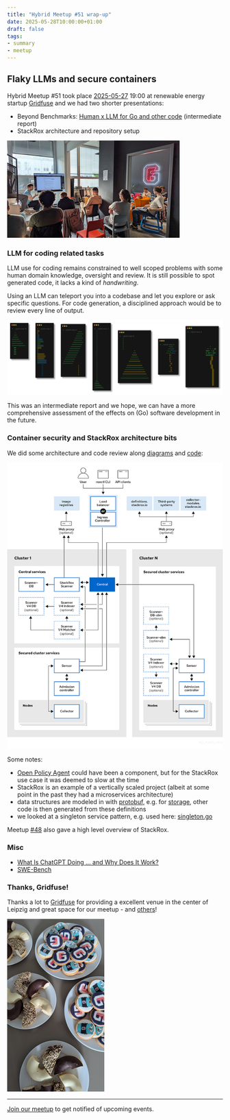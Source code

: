 ```yaml
---
title: "Hybrid Meetup #51 wrap-up"
date: 2025-05-28T10:00:00+01:00
draft: false
tags:
- summary
- meetup
---
```


## Flaky LLMs and secure containers

Hybrid Meetup #51 took place
[2025-05-27](https://www.meetup.com/leipzig-golang/events/306803728) 19:00 at
renewable energy startup [Gridfuse](https://gridfuse.com) and we had two
shorter presentations:

* Beyond Benchmarks: [Human x LLM for Go and other code](https://github.com/miku/nightjet/blob/main/notes/2025-05-27-lgo-51-short-talk.md) (intermediate report)
* StackRox architecture and repository setup

![](/images/meetup-51-imgs/PXL_20250527_171104868-s.png)

### LLM for coding related tasks

LLM use for coding remains constrained to well scoped problems with some human
domain knowledge, oversight and review. It is still possible to spot generated
code, it lacks a kind of *handwriting*.

Using an LLM can teleport you into a codebase and let you explore or ask
specific questions. For code generation, a disciplined approach would be to
review every line of output.

[![](/images/lgo-51-llm-palm-montage.png)](https://github.com/miku/nightjet/blob/main/notes/2025-05-27-lgo-51-short-talk.md)

This was an intermediate report and we hope, we can have a more comprehensive
assessment of the effects on (Go) software development in the future.

### Container security and StackRox architecture bits

We did some architecture and code review along [diagrams](https://github.com/stackrox/stackrox/blob/92e5d0badaf6a86f0691ad39b739fe233ed193bc/central/platform/reprocessor/singleton.go#L11-L25) and [code](https://github.com/stackrox/stackrox):

[![](/images/lgo-51-acs-architecture-scannerv4.png)](https://docs.redhat.com/en/documentation/red_hat_advanced_cluster_security_for_kubernetes/4.6/html/architecture/acs-architecture)

Some notes:

* [Open Policy Agent](https://www.openpolicyagent.org/) could have been a component, but for the StackRox use case it was deemed to slow at the time
* StackRox is an example of a vertically scaled project (albeit at some point in the past they had a microservices architecture)
* data structures are modeled in with [protobuf](https://protobuf.dev/), e.g. for [storage](https://github.com/stackrox/stackrox/tree/master/proto/storage), other code is then generated from these definitions
* we looked at a singleton service pattern, e.g. used here: [singleton.go](https://github.com/stackrox/stackrox/blob/92e5d0badaf6a86f0691ad39b739fe233ed193bc/central/platform/reprocessor/singleton.go#L11-L25)

Meetup [#48](/posts/meetup-48-wrapup/) also gave a high level overview of StackRox.


### Misc

* [What Is ChatGPT Doing ... and Why Does It Work?](https://openlibrary.org/books/OL47286904M/What_Is_ChatGPT_Doing_..._and_Why_Does_It_Work)
* [SWE-Bench](https://paperswithcode.com/search?q_meta=&q_type=&q=swe-bench)


### Thanks, Gridfuse!

Thanks a lot to [Gridfuse](https://gridfuse.com) for providing a excellent venue in
the center of Leipzig and great space for our meetup - and
[others](https://www.meetup.com/leipzig-devops/)!

![](/images/meetup-51-imgs/PXL_20250527_161842799-s.png)

----

[Join our meetup](https://www.meetup.com/de-DE/leipzig-golang/) to get notified of upcoming events.
